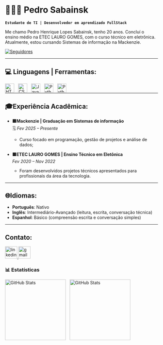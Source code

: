# 👩🏻‍💻 Pedro Sabainsk

**`Estudante de TI | Desenvolvedor em aprendizado FullStack`**

Me chamo Pedro Henrique Lopes Sabainsk, tenho 20 anos. Concluí o ensino médio na ETEC LAURO GOMES, com o curso técnico em eletrônica. Atualmente, estou cursando Sistemas de informação na Mackenzie.

<p align="left">

  <a href="https://github.com/Pedr0Sabainsk?tab=followers">
        <img 
            alt="Seguidores" 
            title="Me siga no GitHub" 
            src="https://custom-icon-badges.demolab.com/github/followers/Pedr0Sabainsk?color=236ad3&labelColor=1155ba&style=for-the-badge&logo=github&label=Seguidores&logoColor=white"
        />
    </a>
</p>

---

## 💻 Linguagens | Ferramentas:

<img 
    align="left" 
    alt="HTML"
    title="HTML" 
    width="30px" 
    style="padding-right: 10px;" 
    src="https://cdn.jsdelivr.net/gh/devicons/devicon@latest/icons/html5/html5-original.svg" 
/>
<img 
    align="left" 
    alt="CSS" 
    title="CSS"
    width="30px" 
    style="padding-right: 10px;" 
    src="https://cdn.jsdelivr.net/gh/devicons/devicon@latest/icons/css3/css3-original.svg" 
/>
<img 
    align="left" 
    alt="JavaScript" 
    title="JavaScript"
    width="30px" 
    style="padding-right: 10px;" 
    src="https://cdn.jsdelivr.net/gh/devicons/devicon@latest/icons/javascript/javascript-original.svg" 
/>

<img 
    align="left" 
    alt="Python" 
    title="Python"
    width="30px" 
    style="padding-right: 10px;" 
    src="https://cdn.jsdelivr.net/gh/devicons/devicon@latest/icons/python/python-original.svg" 
/>

<img 
    align="left" 
    alt="Python" 
    title="Python"
    width="30px" 
    style="padding-right: 10px;" 
    src="https://cdn.jsdelivr.net/gh/devicons/devicon@latest/icons/swift/swift-original.svg"
/>

<br>

---

## 🎓Experiência Acadêmica:

- **🟥Mackenzie | Graduação em Sistemas de informação**  
 🗓️ *Fev 2025 – Presente*  
  - Curso focado em programação, gestão de projetos e análise de dados;   

- **🟩ETEC LAURO GOMES | Ensino Técnico em Eletônica**  
  *Fev 2020 – Nov 2022*  
  - Foram desenvolvidos projetos técnicos apresentados para profissionais da área da tecnologia.
 
---

 ## 🌐Idiomas:
 - **Português**: Nativo  
 - **Inglês**: Intermediário-Avançado (leitura, escrita, conversação técnica)  
 - **Espanhol**: Básico (compreensão escrita e conversação simples)

---

 ## Contato:

  <a href="https://www.linkedin.com/in/pedro-sabainsk-b56a8a351" target="_blank">
    <img src="https://img.shields.io/static/v1?message=LinkedIn&logo=linkedin&label=&color=0077B5&logoColor=white&labelColor=&style=for-the-badge" height="40" alt="linkedin logo"  />
  </a>
  <a href="pedrosabainsk34@gmail.com" target="_blank">
    <img src="https://img.shields.io/static/v1?message=Gmail&logo=gmail&label=&color=D14836&logoColor=white&labelColor=&style=for-the-badge" height="40" alt="gmail logo"  />
  </a>
</div>

### 📊 Estatísticas

<p>
  <img 
    align="left" 
    alt="GitHub Stats" 
    height="200" 
    style="padding-right: 10px;" 
    src="https://github-readme-stats.vercel.app/api?username=Pedr0Sabainsk&show_icons=true&theme=tokyonight&include_all_commits=true&locale=pt-br" 
  />

<img 
      align="left" 
      alt="GitHub Stats" 
      height="200" 
      src="https://github-readme-stats.vercel.app/api/top-langs/?username=Pedr0Sabainsk&theme=tokyonight&layout=compact&custom_title=Tecnologias&langs_count=9" 
  />

</p>
